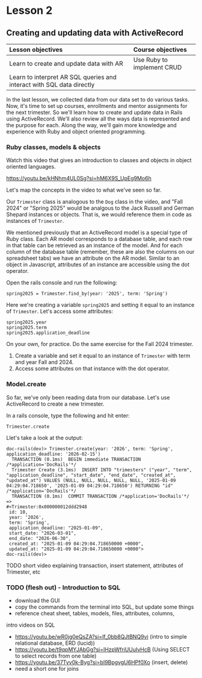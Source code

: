 # Lesson 2
## Creating and updating data with ActiveRecord

| Lesson objectives                            | Course objectives                        |
|:---------------------------------------------|:-----------------------------------------|
| Learn to create and update data with AR      | Use Ruby to implement CRUD               |
| Learn to interpret AR SQL queries and interact with SQL data directly | |

In the last lesson, we collected data from our data set to do various tasks. Now, it's time to set up courses, enrollments and mentor assignments for the next trimester. So we'll learn how to create and update data in Rails using ActiveRecord. We'll also review all the ways data is represented and the purpose for each. Along the way, we'll gain more knowledge and experience with Ruby and object oriented programming. 

### Ruby classes, models & objects
Watch this video that gives an introduction to classes and objects in object oriented languages.

https://youtu.be/kHNhm4UL0Sg?si=hM6X9S_UpEg9Mo6h

Let's map the concepts in the video to what we've seen so far.

Our `Trimester` class is analogous to the `Dog` class in the video, and "Fall 2024" or "Spring 2025" would be analgous to the Jack Russell and German Shepard instances or objects. That is, we would reference them in code as instances of `Trimester`.

We mentioned previously that an ActiveRecord model is a special type of Ruby class. Each AR model corresponds to a database table, and each row in that table can be retrieved as an instance of the model. And for each column of the database table (remember, these are also the columns on our spreadsheet tabs) we have an attribute on the AR model. Similar to an object in Javascript, attributes of an instance are accessible using the dot operator.

Open the rails console and run the following:

```
spring2025 = Trimester.find_by(year: '2025', term: 'Spring')
```

Here we're creating a variable `spring2025` and setting it equal to an instance of `Trimester`. Let's access some attributes:

```
spring2025.year
spring2025.term
spring2025.application_deadline
```

On your own, for practice. Do the same exercise for the Fall 2024 trimester.
1. Create a variable and set it equal to an instance of `Trimester` with term and year Fall and 2024.
2. Access some attributes on that instance with the dot operator.

### Model.create
So far, we've only been reading data from our database. Let's use ActiveRecord to create a new trimester.

In a rails console, type the following and hit enter:

```
Trimester.create
```
Llet's take a look at the output:

```
doc-rails(dev)> Trimester.create(year: '2026', term: 'Spring', application_deadline: '2026-02-15')
  TRANSACTION (0.1ms)  BEGIN immediate TRANSACTION /*application='DocRails'*/
  Trimester Create (3.1ms)  INSERT INTO "trimesters" ("year", "term", "application_deadline", "start_date", "end_date", "created_at", "updated_at") VALUES (NULL, NULL, NULL, NULL, NULL, '2025-01-09 04:29:04.718650', '2025-01-09 04:29:04.718650') RETURNING "id" /*application='DocRails'*/
  TRANSACTION (0.1ms)  COMMIT TRANSACTION /*application='DocRails'*/
=>
#<Trimester:0x000000012ddd2948
 id: 10,
 year: '2026',
 term: 'Spring',
 application_deadline: "2025-01-09",
 start_date: "2026-03-01",
 end_date: "2026-06-30",
 created_at: "2025-01-09 04:29:04.718650000 +0000",
 updated_at: "2025-01-09 04:29:04.718650000 +0000">
doc-rails(dev)>
```
TODO short video explaining transaction, insert statement, attributes of Trimester, etc


### TODO (flesh out) - Introduction to SQL
- download the GUI
- copy the commands from the terminal into SQL, but update some things
- reference cheat sheet, tables, models, files, attributes, columns,

intro videos on SQL
- https://youtu.be/wR0jg0eQsZA?si=lf_0bb8QJtBNQ9vi  (intro to simple relational database, ERD (lucid))
- https://youtu.be/t9qpMYJAbGg?si=lHzpWfriUUuIvHcB (Using SELECT to select records from one table)
- https://youtu.be/37Tyv0k-Byg?si=bI9BpgvgU6HPf0Xo  (insert, delete)
- need a short one for joins
